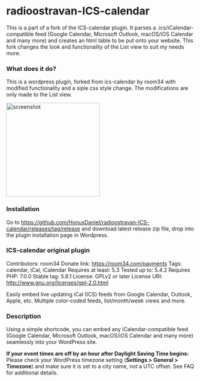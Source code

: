 # radioostravan-ICS-calendar
This is a part of a fork of the ICS-calendar plugin. It parses a .ics/iCalendar-compatible feed (Google Calendar, Microsoft Outlook, macOS/iOS Calendar and many more) and creates an html table to be put onto your website. This fork changes the look and functionality of the List view to suit my needs more.
### What does it do?
This is a wordpress plugin, forked from ics-calendar by room34 with modified functionality and a siple css style change. The modifications are only made to the List view.

<img src="https://www.danielhonus.xyz/images/ics-screenshot.png" alt="screenshot" width="250px">

### Installation
Go to
https://github.com/HonusDaniel/radioostravan-ICS-calendar/releases/tag/release and download latest release zip file, drop into the plugin installation page in
Wordpress.

### ICS-calendar original plugin
Contributors: room34
Donate link: https://room34.com/payments
Tags: calendar, iCal, iCalendar
Requires at least: 5.3
Tested up to: 5.4.2
Requires PHP: 7.0.0
Stable tag: 5.8.1
License: GPLv2 or later
License URI: http://www.gnu.org/licenses/gpl-2.0.html

Easily embed live updating iCal (ICS) feeds from Google Calendar, Outlook, Apple, etc. Multiple color-coded feeds, list/month/week views and more.

### Description

Using a simple shortcode, you can embed any iCalendar-compatible feed (Google Calendar, Microsoft Outlook, macOS/iOS Calendar and many more) seamlessly into your WordPress site.

__If your event times are off by an hour after Daylight Saving Time begins:__ Please check your WordPress timezone setting (__Settings > General > Timezone__) and make sure it is set to a city name, not a UTC offset. See FAQ for additional details.

